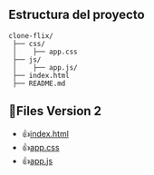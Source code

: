 ## Estructura del proyecto

```plaintext
clone-flix/
 ├── css/
 │    ├── app.css
 ├── js/
 │    ├── app.js/
 ├── index.html
 ├── README.md

```

## 🚀Files Version 2
- 👍[index.html](./archivos_md/version_2/index.md)
- 👍[app.css](./archivos_md/version_2/app_css.md)
- 👍[app.js](./archivos_md/version_2/app_js.md)